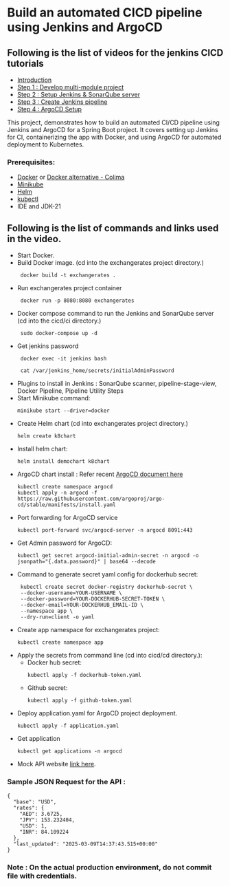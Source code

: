 # Build an automated CICD pipeline using Jenkins and ArgoCD 

## Following is the list of videos for the jenkins CICD tutorials
- [Introduction]()
- [Step 1 : Develop multi-module project]()
- [Step 2 : Setup Jenkins & SonarQube server]()
- [Step 3 : Create Jenkins pipeline]()
- [Step 4 : ArgoCD Setup]()

This project, demonstrates how to build an automated CI/CD pipeline using Jenkins and ArgoCD for a Spring Boot project. It covers setting up Jenkins for CI, containerizing the app with Docker, and using ArgoCD for automated deployment to Kubernetes.

### Prerequisites:
 - [Docker](https://docs.docker.com/engine/install/) or [Docker alternative - Colima](https://github.com/abiosoft/colima)
 - [Minikube](https://minikube.sigs.k8s.io/docs/start/)
 - [Helm](https://helm.sh/docs/intro/install/)
 - [kubectl](https://kubernetes.io/docs/tasks/tools/)
 - IDE and JDK-21


## Following is the list of commands and links used in the video.
- Start Docker.
- Build Docker image. (cd into the exchangerates project directory.)
   ```
    docker build -t exchangerates .
   ```
- Run exchangerates project container
   ```
    docker run -p 8080:8080 exchangerates
   ```
- Docker compose command to run the Jenkins and SonarQube server (cd into the cicd/ci directory.)
   ```
    sudo docker-compose up -d 
   ``` 
- Get jenkins password
  ``` 
   docker exec -it jenkins bash
  ```
  ```
   cat /var/jenkins_home/secrets/initialAdminPassword
  ``` 
- Plugins to install in Jenkins : SonarQube scanner,  pipeline-stage-view, Docker Pipeline, Pipeline Utility Steps
- Start Minikube command:
  ```
  minikube start --driver=docker
  ```
- Create Helm chart (cd into exchangerates project directory.)
  ```
  helm create k8chart
  ``` 
- Install helm chart:
    ```
    helm install demochart k8chart
    ```
- ArgoCD chart install : Refer recent [ArgoCD document here](https://argo-cd.readthedocs.io/en/stable/)
    ```
    kubectl create namespace argocd
    kubectl apply -n argocd -f https://raw.githubusercontent.com/argoproj/argo-cd/stable/manifests/install.yaml
    ```
- Port forwarding for ArgoCD service
    ```
   kubectl port-forward svc/argocd-server -n argocd 8091:443
    ```
- Get Admin password for ArgoCD:
  ```
  kubectl get secret argocd-initial-admin-secret -n argocd -o jsonpath="{.data.password}" | base64 --decode
  ```
- Command to generate secret yaml config for dockerhub secret:
   ```
    kubectl create secret docker-registry dockerhub-secret \
    --docker-username=YOUR-USERNAME \
    --docker-password=YOUR-DOCKERHUB-SECRET-TOKEN \
    --docker-email=YOUR-DOCKERHUB_EMAIL-ID \
    --namespace app \
    --dry-run=client -o yaml
   ```
- Create app namespace for exchangerates project:
    ```
  kubectl create namespace app
    ```
- Apply the secrets from command line (cd into cicd/cd directory.):
  - Docker hub secret:
    ```
    kubectl apply -f dockerhub-token.yaml
    ```
  - Github secret:
    ```
    kubectl apply -f github-token.yaml
    ```
- Deploy application.yaml for ArgoCD project deployment.
    ```
  kubectl apply -f application.yaml
    ```
- Get application
    ```
  kubectl get applications -n argocd
   ```
- Mock API website [link here](https://designer.mocky.io/).


### Sample JSON Request for the API :
```
{
  "base": "USD",
  "rates": {
    "AED": 3.6725,
    "JPY": 153.232404,
    "USD": 1,
    "INR": 84.109224
  },
  "last_updated": "2025-03-09T14:37:43.515+00:00"
}

```
### Note : On the actual production environment, do not commit file with credentials.
